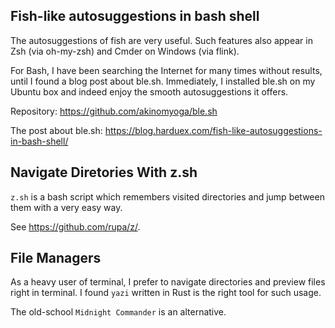 Fish-like autosuggestions in bash shell
---
The autosuggestions of fish are very useful. Such features also appear in Zsh
(via oh-my-zsh) and Cmder on Windows (via flink).

For Bash, I have been searching the Internet for many times without results,
until I found a blog post about ble.sh. Immediately, I installed ble.sh on my
Ubuntu box and indeed enjoy the smooth autosuggestions it offers.

Repository: https://github.com/akinomyoga/ble.sh

The post about ble.sh: https://blog.harduex.com/fish-like-autosuggestions-in-bash-shell/


Navigate Diretories With z.sh
---
`z.sh` is a bash script which remembers visited directories and jump between them
with a very easy way.

See https://github.com/rupa/z/.


File Managers
---
As a heavy user of terminal, I prefer to navigate directories and preview files
right in terminal. I found `yazi` written in Rust is the right tool for such
usage.


The old-school `Midnight Commander` is an alternative.
